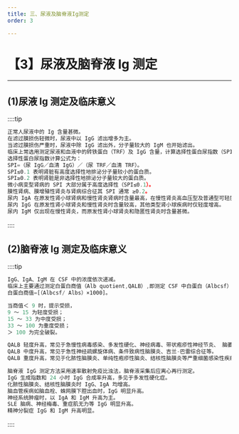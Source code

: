 ```yaml
---
title: 三、尿液及脑脊液Ig测定
order: 3

---
```


# 【3】尿液及脑脊液 Ig 测定

<kaodian :text="'免疫学检验记忆卡'" />

<!-- ###### 第十八章 体液免疫球蛋白测定

> 临床免疫学检验 -->

<beitiM/>

---

## (1)尿液 Ig 测定及临床意义

<son :text="'免疫学检验记忆卡'" text209="(1)尿液Ig测定及临床意义" :textOption="[['了解','专业实践能力'],['掌握','专业实践能力'],['熟练掌握','专业实践能力']]" />

::::tip

```js
正常人尿液中的 Ig 含量甚微。
在滤过膜损伤轻微时，尿液中以 IgG 滤出增多为主。
当滤过膜损伤严重时，尿液中除 IgG 滤出外，分子量较大的 IgM 也开始滤出。
临床上常选用测定尿液和血液中的转铁蛋白（TRF）及 IgG 含量，计算选择性蛋白尿指数（SPI），以此来评估肾小球滤过膜破坏程度及观察治疗效果和预后。
选择性蛋白尿指数计算公式为：
SPI=（尿 IgG／血清 IgG）／（尿 TRF／血清 TRF）。
SPI≤0.1 表明肾脏有高度选择性地排泌分子量较小的蛋白质。
SPI≥0.2 表明肾脏是非选择性地排泌分子量较大的蛋白质。
微小病变型肾病的 SPI 大部分属于高度选择性（SPI≤0.1）。
膜性肾病、膜增殖性肾炎与肾病综合征其 SPI 通常 ≥0.2。
尿内 IgA 在原发性肾小球肾病和慢性肾炎肾病时含量最高，在慢性肾炎高血压型及普通型可轻度增高，而在隐匿性肾炎及急性肾炎时含量很少。
尿内 IgG 在原发性肾小球肾炎和慢性肾炎时含量较高，其他类型肾小球疾病时仅轻度增高。
尿内 IgM 仅出现在慢性肾炎，而原发性肾小球肾炎和隐匿性肾炎时含量甚微。

```

::::

## (2)脑脊液 Ig 测定及临床意义

<son :text="'免疫学检验记忆卡'" text210="(2)脑脊液Ig测定及临床意义" :textOption="[['了解','专业实践能力'],['掌握','专业实践能力'],['掌握','专业实践能力']]" />

::::tip

```js
IgG、IgA、IgM 在 CSF 中的浓度依次递减。
临床上主要通过测定白蛋白商值（Alb quotient,QALB）,即测定 CSF 中白蛋白（Albcsf）和血清白蛋白（Albs）比值来反映血脑屏障受损程度，其计算公式为：
白蛋白商值=[（Albcsf/ Albs）×1000]。

当商值＜ 9 时，提示受损，
9 ～ 15 为轻度受损；
15 ～ 33 为中度受损；
33 ～ 100 为重度受损；
＞ 100 为完全破裂。

QALB 轻度升高，常见于急慢性病毒感染、多发性硬化、神经病毒、带状疱疹性神经节炎、 脑萎缩等神经系统疾病。
QALB 中度升高，常见于急性神经疏螺旋体病、条件致病性脑膜炎、吉兰-巴雷综合征等。
QALB 重度升高，常见于化脓性脑膜炎、单纯性疱疹性脑炎、结核性脑膜炎等严重细菌感染性疾病。

脑脊液 IgG 测定方法采用速率散射免疫比浊法，脑脊液采集后应离心再行测定。
IgG 生成指数和 24 小时 IgG 合成率升高，多见于多发性硬化症。
化脓性脑膜炎、结核性脑膜炎时 IgG、IgA 均增高。
脑血管疾病如脑血栓、蛛网膜下腔出血时，IgG 明显升高。
神经系统肿瘤时，以 IgA 和 IgM 升高为主。
SLE 脑病、神经梅毒、重症肌无力等 IgG 明显升高。
精神分裂症 IgG 和 IgM 升高明显。
```

::::
